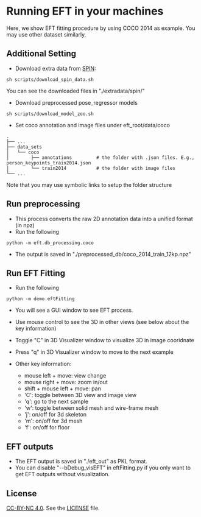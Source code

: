 # Running EFT in your machines

Here, we show EFT fitting procedure by using COCO 2014 as example. 
You may use other dataset similarly.


## Additional Setting
- Download extra data from [SPIN](https://github.com/nkolot/SPIN):
```
sh scripts/download_spin_data.sh
```
You can see the downloaded files in "./extradata/spin/"

- Download preprocessed pose_regressor models
```
sh scripts/download_model_zoo.sh
```

- Set coco annotation and image files under eft_root/data/coco
```
.
├── ...
├── data_sets 
│   └── coco          
│        ├── annotations         # the folder with .json files. E.g., person_keypoints_train2014.json
│        └── train2014           # the folder with image files
└── ...
```
Note that you may use symbolic links to setup the folder structure


## Run preprocessing
- This process converts the raw 2D annotation data into a unified format (in npz)
- Run the following 
``` 
python -m eft.db_processing.coco
```
- The output is saved in "./preprocessed_db/coco_2014_train_12kp.npz"


## Run EFT Fitting
- Run the following 
``` 
python -m demo.eftFitting
```
- You will see a GUI window to see EFT process. 

- Use mouse control to see the 3D in other views (see below about the key information)
- Toggle "C" in 3D Visualizer window to visualize 3D in image cooridnate
- Press "q" in 3D Visualizer window to move to the next example
 - Other key information:
   - mouse left + move: view change
   - mouse right + move: zoom in/out
   - shift + mouse left + move: pan
   - 'C': toggle between 3D view and image view
   - 'q': go to the next sample
   - 'w': toggle between solid mesh and wire-frame mesh
   - 'j': on/off for 3d skeleton
   - 'm': on/off for 3d mesh  
   - 'f': on/off for floor


## EFT outputs
- The EFT output is saved in "./eft_out" as PKL format.
- You can disable "--bDebug_visEFT" in eftFitting.py if you only want to get EFT outputs without visualization.

## License
[CC-BY-NC 4.0](https://creativecommons.org/licenses/by-nc/4.0/legalcode). 
See the [LICENSE](LICENSE) file. 